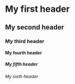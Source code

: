 # My first header
## My second header
### My third header
#### My fourth header
##### My fifth header
###### My sixth header
